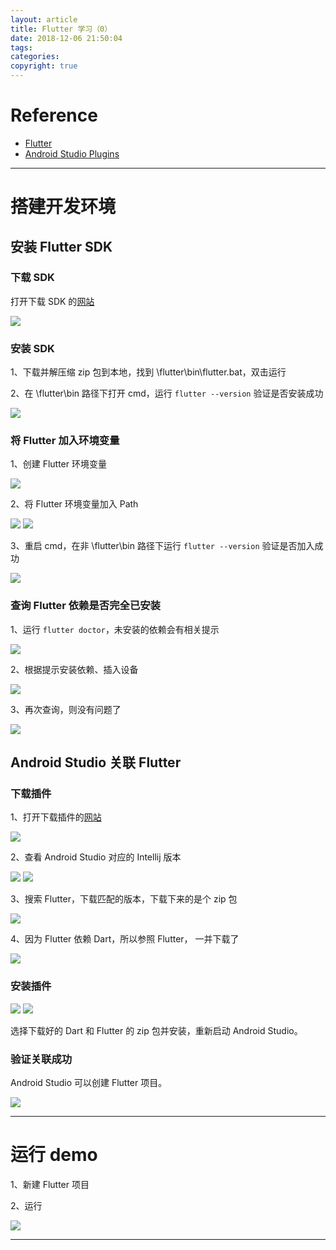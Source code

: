 ```yaml
---
layout: article
title: Flutter 学习（0）
date: 2018-12-06 21:50:04
tags:
categories: 
copyright: true
---
```


# **Reference**

* [Flutter](https://flutter.io/ "https://flutter.io/")
* [Android Studio Plugins](https://plugins.jetbrains.com/androidstudio "https://plugins.jetbrains.com/androidstudio")

---

# **搭建开发环境**

## **安装 Flutter SDK**

### **下载 SDK**

打开下载 SDK 的[网站](https://flutter.io/docs/get-started/install/windows "https://flutter.io/docs/get-started/install/windows")

![](https://weichao-io-1257283924.cos.ap-beijing.myqcloud.com/qldownload/Flutter-%E5%AD%A6%E4%B9%A0%EF%BC%880%EF%BC%891.png)

### **安装 SDK**

1、下载并解压缩 zip 包到本地，找到 \flutter\bin\flutter.bat，双击运行

2、在 \flutter\bin 路径下打开 cmd，运行 `flutter --version` 验证是否安装成功

![](https://weichao-io-1257283924.cos.ap-beijing.myqcloud.com/qldownload/Flutter-%E5%AD%A6%E4%B9%A0%EF%BC%880%EF%BC%892.png)

### **将 Flutter 加入环境变量**

1、创建 Flutter 环境变量

![](https://weichao-io-1257283924.cos.ap-beijing.myqcloud.com/qldownload/Flutter-%E5%AD%A6%E4%B9%A0%EF%BC%880%EF%BC%893.png)

2、将 Flutter 环境变量加入 Path

![](https://weichao-io-1257283924.cos.ap-beijing.myqcloud.com/qldownload/Flutter-%E5%AD%A6%E4%B9%A0%EF%BC%880%EF%BC%894.png)
![](https://weichao-io-1257283924.cos.ap-beijing.myqcloud.com/qldownload/Flutter-%E5%AD%A6%E4%B9%A0%EF%BC%880%EF%BC%895.png)

3、重启 cmd，在非 \flutter\bin 路径下运行 `flutter --version` 验证是否加入成功

![](https://weichao-io-1257283924.cos.ap-beijing.myqcloud.com/qldownload/Flutter-%E5%AD%A6%E4%B9%A0%EF%BC%880%EF%BC%896.png)

### **查询 Flutter 依赖是否完全已安装**

1、运行 `flutter doctor`，未安装的依赖会有相关提示

![](https://weichao-io-1257283924.cos.ap-beijing.myqcloud.com/qldownload/Flutter-%E5%AD%A6%E4%B9%A0%EF%BC%880%EF%BC%897.png)

2、根据提示安装依赖、插入设备

![](https://weichao-io-1257283924.cos.ap-beijing.myqcloud.com/qldownload/Flutter-%E5%AD%A6%E4%B9%A0%EF%BC%880%EF%BC%898.png)

3、再次查询，则没有问题了

![](https://weichao-io-1257283924.cos.ap-beijing.myqcloud.com/qldownload/Flutter-%E5%AD%A6%E4%B9%A0%EF%BC%880%EF%BC%899.png)

## **Android Studio 关联 Flutter**

### **下载插件**

1、打开下载插件的[网站](https://plugins.jetbrains.com/androidstudio "https://plugins.jetbrains.com/androidstudio")

![](https://weichao-io-1257283924.cos.ap-beijing.myqcloud.com/qldownload/Flutter-%E5%AD%A6%E4%B9%A0%EF%BC%880%EF%BC%8910.png)

2、查看 Android Studio 对应的 Intellij 版本

![](https://weichao-io-1257283924.cos.ap-beijing.myqcloud.com/qldownload/Flutter-%E5%AD%A6%E4%B9%A0%EF%BC%880%EF%BC%8911.png)
![](https://weichao-io-1257283924.cos.ap-beijing.myqcloud.com/qldownload/Flutter-%E5%AD%A6%E4%B9%A0%EF%BC%880%EF%BC%8912.png)

3、搜索 Flutter，下载匹配的版本，下载下来的是个 zip 包

![](https://weichao-io-1257283924.cos.ap-beijing.myqcloud.com/qldownload/Flutter-%E5%AD%A6%E4%B9%A0%EF%BC%880%EF%BC%8913.png)

4、因为 Flutter 依赖 Dart，所以参照 Flutter， 一并下载了

![](https://weichao-io-1257283924.cos.ap-beijing.myqcloud.com/qldownload/Flutter-%E5%AD%A6%E4%B9%A0%EF%BC%880%EF%BC%8914.png)

### **安装插件**

![](https://weichao-io-1257283924.cos.ap-beijing.myqcloud.com/qldownload/Flutter-%E5%AD%A6%E4%B9%A0%EF%BC%880%EF%BC%8915.png)
![](https://weichao-io-1257283924.cos.ap-beijing.myqcloud.com/qldownload/Flutter-%E5%AD%A6%E4%B9%A0%EF%BC%880%EF%BC%8916.png)

选择下载好的 Dart 和 Flutter 的 zip 包并安装，重新启动 Android Studio。

### **验证关联成功**

Android Studio 可以创建 Flutter 项目。

![](https://weichao-io-1257283924.cos.ap-beijing.myqcloud.com/qldownload/Flutter-%E5%AD%A6%E4%B9%A0%EF%BC%880%EF%BC%8917.png)

---

# **运行 demo**

1、新建 Flutter 项目

2、运行

![](https://weichao-io-1257283924.cos.ap-beijing.myqcloud.com/qldownload/Flutter-%E5%AD%A6%E4%B9%A0%EF%BC%880%EF%BC%8918.jpeg)

---